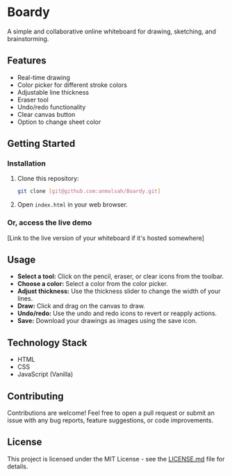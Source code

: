 # Boardy

A simple and collaborative online whiteboard for drawing, sketching, and brainstorming.

## Features

- Real-time drawing
- Color picker for different stroke colors
- Adjustable line thickness
- Eraser tool
- Undo/redo functionality
- Clear canvas button
- Option to change sheet color

## Getting Started

### Installation

1.  Clone this repository:
    ```bash
    git clone [git@github.com:anmolsah/Boardy.git]
    ```
2.  Open `index.html` in your web browser.

### Or, access the live demo

[Link to the live version of your whiteboard if it's hosted somewhere]

## Usage

- **Select a tool:** Click on the pencil, eraser, or clear icons from the toolbar.
- **Choose a color:** Select a color from the color picker.
- **Adjust thickness:** Use the thickness slider to change the width of your lines.
- **Draw:** Click and drag on the canvas to draw.
- **Undo/redo:** Use the undo and redo icons to revert or reapply actions.
- **Save:** Download your drawings as images using the save icon.

## Technology Stack

- HTML
- CSS
- JavaScript (Vanilla)

## Contributing

Contributions are welcome! Feel free to open a pull request or submit an issue with any bug reports, feature suggestions, or code improvements.

## License

This project is licensed under the MIT License - see the [LICENSE.md](LICENSE.md) file for details.
